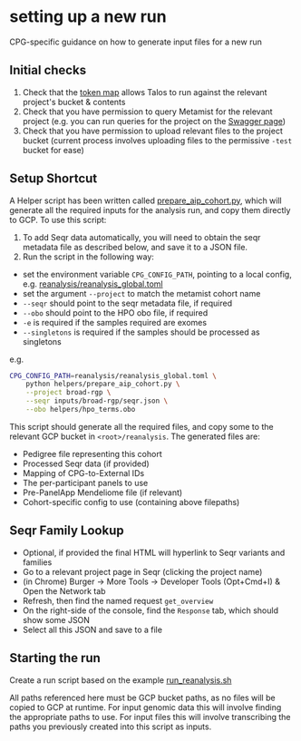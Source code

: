 # setting up a new run

CPG-specific guidance on how to generate input files for a new run

## Initial checks

1. Check that
   the [token map](https://github.com/populationgenomics/cpg-infrastructure-private/blob/main/tokens/repository-map.json)
   allows Talos to run against the relevant project's bucket & contents
2. Check that you have permission to query Metamist for the relevant project (e.g. you can run queries for the project
   on the [Swagger page](https://sample-metadata.populationgenomics.org.au/swagger))
3. Check that you have permission to upload relevant files to the project bucket (current process involves uploading
   files to the permissive `-test` bucket for ease)

## Setup Shortcut

A Helper script has been written called [prepare_aip_cohort.py](helpers/prepare_aip_cohort.py), which will generate all
the required inputs for the analysis run, and copy them directly to GCP. To use this script:

1. To add Seqr data automatically, you will need to obtain the seqr metadata file as described below, and save it to a
   JSON file.
2. Run the script in the following way:

* set the environment variable `CPG_CONFIG_PATH`, pointing to a local config,
  e.g. [reanalysis/reanalysis_global.toml](reanalysis/reanalysis_global.toml)
* set the argument `--project` to match the metamist cohort name
* `--seqr` should point to the seqr metadata file, if required
* `--obo` should point to the HPO obo file, if required
* `-e` is required if the samples required are exomes
* `--singletons` is required if the samples should be processed as singletons

e.g.

```bash
CPG_CONFIG_PATH=reanalysis/reanalysis_global.toml \
    python helpers/prepare_aip_cohort.py \
    --project broad-rgp \
    --seqr inputs/broad-rgp/seqr.json \
    --obo helpers/hpo_terms.obo
```

This script should generate all the required files, and copy some to the relevant GCP bucket in `<root>/reanalysis`. The
generated files are:

* Pedigree file representing this cohort
* Processed Seqr data (if provided)
* Mapping of CPG-to-External IDs
* The per-participant panels to use
* Pre-PanelApp Mendeliome file (if relevant)
* Cohort-specific config to use (containing above filepaths)

## Seqr Family Lookup

* Optional, if provided the final HTML will hyperlink to Seqr variants and families
* Go to a relevant project page in Seqr (clicking the project name)
* (in Chrome) Burger -> More Tools -> Developer Tools (Opt+Cmd+I) & Open the Network tab
* Refresh, then find the named request `get_overview`
* On the right-side of the console, find the `Response` tab, which should show some JSON
* Select all this JSON and save to a file

## Starting the run

Create a run script based on the example [run_reanalysis.sh](reanalysis/run_reanalysis.sh)

All paths referenced here must be GCP bucket paths, as no files will be copied to GCP at runtime. For input genomic data
this will involve finding the appropriate paths to use. For input files this will involve transcribing the paths you
previously created into this script as inputs.
